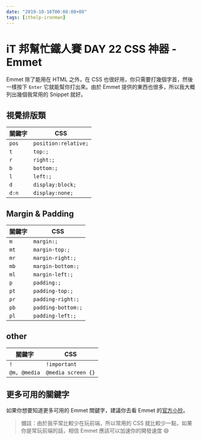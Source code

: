 ```yaml
---
date: "2019-10-16T00:08:00+08"
tags: [ithelp-ironman]
---
```

# iT 邦幫忙鐵人賽 DAY 22 CSS 神器 - Emmet

Emmet 除了能用在 HTML 之外，在 CSS 也很好用，你只需要打幾個字首，然後一樣按下 `Enter` 它就能幫你打出來。由於 Emmet 提供的東西也很多，所以我大概列出幾個我常用的 Snippet 就好。

## 視覺排版類

| 關鍵字 | CSS |
| ----- | --- |
| `pos` | `position:relative;` |
| `t` | `top:;` |
| `r` | `right:;` |
| `b` | `bottom:;` |
| `l` | `left:;` |
| `d` | `display:block;` |
| `d:n` | `display:none;` |

## Margin & Padding

| 關鍵字 | CSS |
| ----- | --- |
| `m` | `margin:;` |
| `mt` | `margin-top:;` |
| `mr` | `margin-right:;` |
| `mb` | `margin-bottom:;` |
| `ml` | `margin-left:;` |
| `p` | `padding:;` |
| `pt` | `padding-top:;` |
| `pr` | `padding-right:;` |
| `pb` | `padding-bottom:;` |
| `pl` | `padding-left:;` |

## other

| 關鍵字 | CSS |
| ----- | --- |
| `!` | `!important` |
| `@m, @media` | `@media screen {}` |

## 更多可用的關鍵字

如果你想要知道更多可用的 Emmet 關鍵字，建議你去看 Emmet 的[官方小抄](https://docs.emmet.io/cheat-sheet/)。

> 備註：由於我平常比較少在玩前端，所以常用的 CSS 就比較少一點，如果你是常玩前端的話，相信 Emmet 應該可以加速你的開發速度 😄
